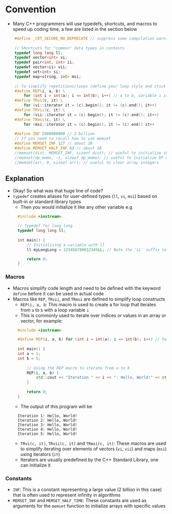 # Convention
- Many C++ programmers will use typedefs, shortcuts, and macros to speed up coding time, a few are listed in the section below
```c++
    #define _CRT_SECURE_NO_DEPRECATE // suppress some compilation warning messages (for Microsoft VC++ users)
    
    // Shortcuts for "common" data types in contests
    typedef long long ll;
    typedef vector<int> vi;
    typedef pair<int, int> ii;
    typedef vector<ii> vii;
    typedef set<int> si;
    typedef map<string, int> msi;
    
    // To simplify repetitions/loops (define your loop style and stick with it!)
    #define REP(i, a, b) \
        for (int i = int(a); i <= int(b); i++) // a to b, variable i is local
    #define TRvi(c, it) \
        for (vi::iterator it = (c).begin(); it != (c).end(); it++)
    #define TRvii(c, it) \
        for (vii::iterator it = (c).begin(); it != (c).end(); it++)
    #define TRmsi(c, it) \
        for (msi::iterator it = (c).begin(); it != (c).end() it++
        
    #define INF 2000000000 // 2 billion
    // If you need to recall how to use memset
    #define MEMSET_INF 127 // about 2B
    #define MEMSET_HALF_INF 63 // about 1B
    //memset(dist, MEMSET_INF, sizeof dist); // useful to initialize shortest path distances
    //memset(dp_memo, -1, sizeof dp_memo); // useful to initialize DP memoization table
    //memset(arr, 0, sizeof arr); // useful to clear array integers
```
## Explanation
- Okay! So what was that huge line of code?
- `typedef` creates aliases for user-defined types (`ll`, `vi`, `msi`) based on built-in or standard library types
  - Then you would initialize it like any other variable e.g
  ```c++
    #include <iostream>

    // Typedef for long long
    typedef long long ll;
    
    int main() {
        // Initializing a variable with ll
        ll myLongLong = 123456789012345LL; // Note the 'LL' suffix to indicate a long long literal

        return 0;
    }
  ```
### Macros
- Macros simplify code length and need to be defined with the keyword `define` before it can be used in actual code
- Macros like `REP`, `TRvii`, and `TRmsi` are defined to simplify loop constructs
  - `REP(i, a, b`: This macro is used to create a for loop that iterates from `a` to `b` with a loop variable `i`
  - This is commonly used to iterate over indices or values in an array or vector, for example:
  ```c++
    #include <iostream>
  
    #define REP(i, a, b) for (int i = int(a); i <= int(b); i++) // how a macro is defined
    
    int main() {
    int a = 1;
    int b = 5;
    
        // Using the REP macro to iterate from a to b
        REP(i, a, b) {
            std::cout << "Iteration " << i << ": Hello, World!" << std::endl;
        }
    
        return 0;
    }
  ```
  - The output of this program will be 
  ```
    Iteration 1: Hello, World!
    Iteration 2: Hello, World!
    Iteration 3: Hello, World!
    Iteration 4: Hello, World!
    Iteration 5: Hello, World!
  ```
  - `TRvi(c, it)`, `TRvii(c, it)` and `TRmsi(c, it)`: These macros are used to simplify iterating over elements of vectors (`vi`, `vii`) and maps (`msi`) using iterators (`it`)
  - Iterators are usually predefined by the C++ Standard Library, one can initialize it

### Constants
- `INF`: This is a constant representing a large value (2 billion in this case) that is often used to represent infinity in algorithms
- `MEMSET_INF` and `MEMSET_HALF_TIME`: These constants are used as arguments for the `memset` function to initialize arrays with specific values